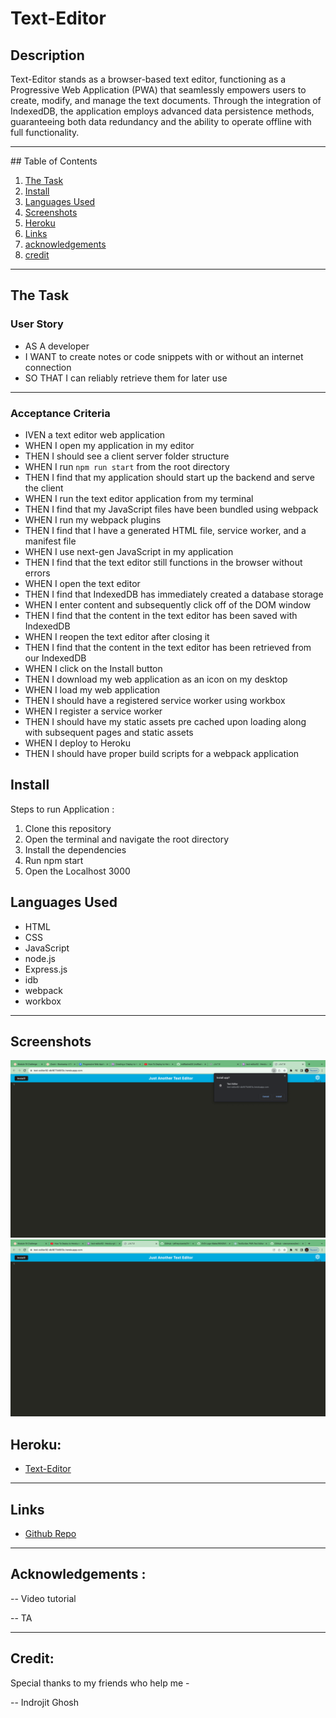 # Text-Editor

## Description

Text-Editor stands as a browser-based text editor, functioning as a Progressive Web Application (PWA) that seamlessly empowers users to create, modify, and manage the text documents. Through the integration of IndexedDB, the application employs advanced data persistence methods, guaranteeing both data redundancy and the ability to operate offline with full functionality.

<hr>
## Table of Contents

1. [The Task](#the-task)
2. [Install](#install)
3. [Languages Used](#languages-used)
4. [Screenshots](#screenshots)
5. [Heroku](#heroku)
6. [Links](#links)
7. [acknowledgements](#acknowledgements)
8. [credit](#credit)

<hr>

## The Task

### User Story

- AS A developer
- I WANT to create notes or code snippets with or without an internet connection
- SO THAT I can reliably retrieve them for later use

<hr>

### Acceptance Criteria

- IVEN a text editor web application
- WHEN I open my application in my editor
- THEN I should see a client server folder structure
- WHEN I run `npm run start` from the root directory
- THEN I find that my application should start up the backend and serve the client
- WHEN I run the text editor application from my terminal
- THEN I find that my JavaScript files have been bundled using webpack
- WHEN I run my webpack plugins
- THEN I find that I have a generated HTML file, service worker, and a manifest file
- WHEN I use next-gen JavaScript in my application
- THEN I find that the text editor still functions in the browser without errors
- WHEN I open the text editor
- THEN I find that IndexedDB has immediately created a database storage
- WHEN I enter content and subsequently click off of the DOM window
- THEN I find that the content in the text editor has been saved with IndexedDB
- WHEN I reopen the text editor after closing it
- THEN I find that the content in the text editor has been retrieved from our IndexedDB
- WHEN I click on the Install button
- THEN I download my web application as an icon on my desktop
- WHEN I load my web application
- THEN I should have a registered service worker using workbox
- WHEN I register a service worker
- THEN I should have my static assets pre cached upon loading along with subsequent pages and static assets
- WHEN I deploy to Heroku
- THEN I should have proper build scripts for a webpack application

## Install

Steps to run Application :

1. Clone this repository
2. Open the terminal and navigate the root directory
3. Install the dependencies
4. Run npm start
5. Open the Localhost 3000

## Languages Used

- HTML
- CSS
- JavaScript
- node.js
- Express.js
- idb
- webpack
- workbox

<hr>

## Screenshots

![HomeScreenShots](media/image1.png)
![HomeScreenShots](media/image2.png)

## Heroku:

- [Text-Editor](https://text-editor92-dbf877b56f3c.herokuapp.com/)

<hr>

## Links

- [Github Repo](https://github.com/mdRashed30/Text-Editor)

<hr>

## Acknowledgements :

-- Video tutorial

-- TA

<hr>

## Credit:

Special thanks to my friends who help me -

-- Indrojit Ghosh
